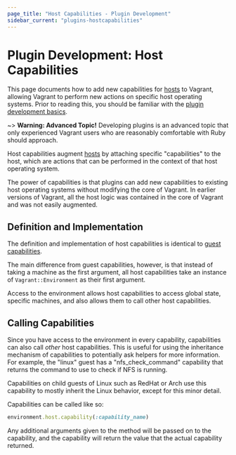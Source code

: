 ```yaml
---
page_title: "Host Capabilities - Plugin Development"
sidebar_current: "plugins-hostcapabilities"
---
```


# Plugin Development: Host Capabilities

This page documents how to add new capabilities for [hosts](/docs/plugins/hosts.html)
to Vagrant, allowing Vagrant to perform new actions on specific host
operating systems.
Prior to reading this, you should be familiar
with the [plugin development basics](/docs/plugins/development-basics.html).

~> **Warning: Advanced Topic!** Developing plugins is an advanced topic that
only experienced Vagrant users who are reasonably comfortable with Ruby should
approach.

Host capabilities augment [hosts](/docs/plugins/hosts.html) by attaching
specific "capabilities" to the host, which are actions that can be performed
in the context of that host operating system.

The power of capabilities is that plugins can add new capabilities to
existing host operating systems without modifying the core of Vagrant.
In earlier versions of Vagrant, all the host logic was contained in the
core of Vagrant and was not easily augmented.

## Definition and Implementation

The definition and implementation of host capabilities is identical
to [guest capabilities](/docs/plugins/guest-capabilities.html).

The main difference from guest capabilities, however, is that instead of
taking a machine as the first argument, all host capabilities take an
instance of `Vagrant::Environment` as their first argument.

Access to the environment allows host capabilities to access global state,
specific machines, and also allows them to call other host capabilities.

## Calling Capabilities

Since you have access to the environment in every capability, capabilities can
also call _other_ host capabilities. This is useful for using the inheritance
mechanism of capabilities to potentially ask helpers for more information.
For example, the "linux" guest has a "nfs\_check\_command" capability that
returns the command to use to check if NFS is running.

Capabilities on child guests of Linux such as RedHat or Arch use this
capability to mostly inherit the Linux behavior, except for this minor
detail.

Capabilities can be called like so:

```ruby
environment.host.capability(:capability_name)
```

Any additional arguments given to the method will be passed on to the
capability, and the capability will return the value that the actual
capability returned.
